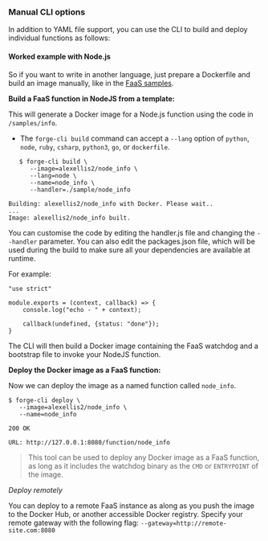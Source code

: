 ### Manual CLI options

In addition to YAML file support, you can use the CLI to build and deploy individual functions as follows:

#### Worked example with Node.js

So if you want to write in another language, just prepare a Dockerfile and build an image manually, like in the [FaaS samples](https://github.com/forge4flow/faas/tree/master/sample-functions).

**Build a FaaS function in NodeJS from a template:**

This will generate a Docker image for a Node.js function using the code in `/samples/info`.

- The `forge-cli build` command can accept a `--lang` option of `python`, `node`, `ruby`, `csharp`, `python3`, `go`, or `dockerfile`.

```
   $ forge-cli build \
      --image=alexellis2/node_info \
      --lang=node \
      --name=node_info \
      --handler=./sample/node_info

Building: alexellis2/node_info with Docker. Please wait..
...
Image: alexellis2/node_info built.
```

You can customise the code by editing the handler.js file and changing the `--handler` parameter. You can also edit the packages.json file, which will be used during the build to make sure all your dependencies are available at runtime.

For example:

```
"use strict"

module.exports = (context, callback) => {
    console.log("echo - " + context);

    callback(undefined, {status: "done"});
}
```

The CLI will then build a Docker image containing the FaaS watchdog and a bootstrap file to invoke your NodeJS function.

**Deploy the Docker image as a FaaS function:**

Now we can deploy the image as a named function called `node_info`.

```
$ forge-cli deploy \
   --image=alexellis2/node_info \
   --name=node_info

200 OK

URL: http://127.0.0.1:8080/function/node_info
```

> This tool can be used to deploy any Docker image as a FaaS function, as long as it includes the watchdog binary as the `CMD` or `ENTRYPOINT` of the image.

_Deploy remotely_

You can deploy to a remote FaaS instance as along as you push the image to the Docker Hub, or another accessible Docker registry. Specify your remote gateway with the following flag: `--gateway=http://remote-site.com:8080`
